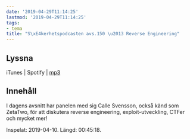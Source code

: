 ```yaml
---
date: '2019-04-29T11:14:25'
lastmod: '2019-04-29T11:14:25'
tags:
- tema
title: "S\xE4kerhetspodcasten avs.150 \u2013 Reverse Engineering"
---
```

## Lyssna

iTunes \| Spotify \| [mp3](http://traffic.libsyn.com/sakerhetspodcasten/2019-04-10_Reverse_Engineering.mp3)

## Innehåll

I dagens avsnitt har panelen med sig Calle Svensson, också känd som ZetaTwo, för
att diskutera reverse engineering, exploit-utveckling, CTFer och mycket mer!

Inspelat: 2019-04-10. Längd: 00:45:18.

